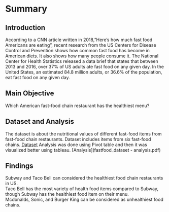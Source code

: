 # Summary
## Introduction
According to a CNN article written in 2018,”Here’s how much fast food Americans are eating”, recent research from the US Centers for Disease Control and Prevention shows how common fast food has become in American diets. It also shows how many people consume it.
The National Center for Health Statistics released a data brief that states that between 2013 and 2016, over 37% of US adults ate fast food on any given day.
In the United States, an estimated 84.8 million adults, or 36.6% of the population, eat fast food on any given day. 
## Main Objective
Which American fast-food chain restaurant has the healthiest menu?
## Dataset and Analysis
The dataset is about the nutritional values of different fast-food items from fast-food chain restaurants. 
Dataset includes items from six fast-food chains. [Dataset](fastfood_dataset.csv)
Analysis was done using Pivot table and then it was visualized better using tableau. [Analysis](fastfood_dataset - analysis.pdf)
## Findings
Subway and Taco Bell can considered the healthiest food chain restaurants in US. \
Taco Bell has the most variety of health food items compared to Subway, though Subway has the healthiest food item on their menu. \
Mcdonalds, Sonic, and Burger King can be considered as unhealthiest food chains. 
